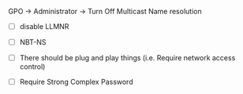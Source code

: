 GPO -> Administrator -> Turn Off Multicast Name resolution
- [ ] disable LLMNR 
- [ ] NBT-NS

- [ ] There should be plug and play things (i.e. Require network access control)
- [ ] Require Strong Complex Password 

